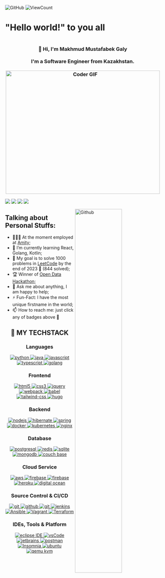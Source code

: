 ![GitHub](https://img.shields.io/github/license/makhmudgaly/makhmudgaly?style=flat)
![ViewCount](https://views.whatilearened.today/views/github/makhmudgaly/makhmudgaly.svg?cache=remove)  
# "**Hello world!**" to you all
<h3 align="center">
 <abc>
  <br>👋 Hi, I'm Makhmud Mustafabek Galy<br>
  <br> I'm a Software Engineer from Kazakhstan. <br>
  <br>
    <img src="https://media.giphy.com/media/SWoSkN6DxTszqIKEqv/giphy.gif" alt="Coder GIF" width="500" height="400">
 </abc>
</h3> 

[![](https://img.shields.io/badge/-@makhmudgaly-%231DA1F2?style=flat-square&logo=twitter&logoColor=ffffff)](https://twitter.com/makhmudgaly)
[![](https://img.shields.io/badge/-@makhmudgaly-%23181717?style=flat-square&logo=github)](https://github.com/makhmudgaly)
[![](https://img.shields.io/badge/-@makhmudgaly-%23000000?style=flat-square&logo=linkedin)](https://www.linkedin.com/in/makhmudgaly/)
[![](https://img.shields.io/badge/-@makhmudgaly2-%23000000?style=flat-square&logo=gmail)](https://mailto:makhmudgaly2@gmail.com)

<img width="55%" align="right" alt="Github" src="https://raw.githubusercontent.com/onimur/.github/master/.resources/git-header.svg" />

## **Talking about Personal Stuffs:**

- 👨🏽‍💻 At the moment employed at [Amity](https://amity.co);
- 🌱 I’m currently learning React, Golang, Kotlin; 
- 👯 My goal is to solve 1000 problems in [LeetCode](https://leetcode.com) by the end of 2023 🤝 (844 solved);
- 🏆 Winner of [Open Data Hackathon](https://www.inform.kz/en/astana-innovations-challenge-2018-smart-city-to-start-operating-this-year_a3167374)​;
- 💬 Ask me about anything, I am happy to help;
- ⚡️ Fun-Fact: I have the most unique firstname in the world;
- 📫 How to reach me: just click any of badges above 🤩

<div>
  <div align="center">
    <h2>🔬 <strong>MY TECHSTACK</strong></h2>
  </div>

  <div align="center">
    <h3>Languages</h3>
    <a href="https://www.python.org/" target="_blank">
      <img src="https://img.shields.io/badge/Python-3776AB.svg?style=for-the-badge&logo=python&logoColor=white"
        alt="python"/>
    </a>
    <a href="https://www.java.com" target="_blank">
      <img src="https://img.shields.io/badge/Java-007396.svg?style=for-the-badge&logo=java&logoColor=white" 
        alt="java"/> 
    </a>
    <a href="https://developer.mozilla.org/en-US/docs/Web/JavaScript" target="_blank"> 
      <img src="https://img.shields.io/badge/Javascript-F7DF1E.svg?style=for-the-badge&logo=javascript&logoColor=black"
        alt="javascript"/> 
    </a>
    <a href="https://www.typescriptlang.org/" target="_blank"> 
      <img src="https://img.shields.io/badge/typescript-3178C6.svg?style=for-the-badge&logo=typescript&logoColor=white"
        alt="typescript"/>
    </a>
    <a href="https://go.dev/" target="_blank"> 
      <img src="https://img.shields.io/badge/golang-00ADD8.svg?style=for-the-badge&logo=go&logoColor=white"
        alt="golang"/>
    </a>
  </div>

  <div align="center">
    <h3>Frontend</h3>
    <a href="https://www.w3.org/html/" target="_blank"> 
      <img src="https://img.shields.io/badge/html-E34F26.svg?style=for-the-badge&logo=html5&logoColor=white"
        alt="html5"/> 
    </a>
    <a href="https://www.w3schools.com/css/" target="_blank">
      <img src="https://img.shields.io/badge/css-1572B6.svg?style=for-the-badge&logo=css3&logoColor=white"
        alt="css3"/>
    </a>
    <a href="https://jquery.com/" target="_blank">
      <img src="https://img.shields.io/badge/jquery-0769AD.svg?style=for-the-badge&logo=jquery&logoColor=white" alt="jquery"/> 
    </a>
    <a href="https://webpack.js.org/" target="_blank">
      <img src="https://img.shields.io/badge/webpack-8DD6F9.svg?style=for-the-badge&logo=webpack&logoColor=white"
        alt="webpack"/>
    </a>
    <a href="https://babeljs.io/" target="_blank">
      <img src="https://img.shields.io/badge/babel-F9DC3E.svg?style=for-the-badge&logo=babel&logoColor=black" alt="babel"/> 
    </a>
     <a href="https://tailwindcss.com/" target="_blank">
      <img src="https://img.shields.io/badge/tailwind-06B6D4.svg?style=for-the-badge&logo=tailwindcss&logoColor=white" alt="tailwind-css"/> 
    </a>
     <a href="https://gohugo.io/" target="_blank">
      <img src="https://img.shields.io/badge/hugo-FF4088.svg?style=for-the-badge&logo=hugo&logoColor=black" alt="hugo"/> 
    </a>
  </div>

  <div align="center">
    <h3>Backend</h3>
    <a href="https://nodejs.org" target="_blank"> 
      <img src="https://img.shields.io/badge/node.js-339933.svg?style=for-the-badge&logo=nodedotjs&logoColor=white"
        alt="nodejs"/> 
    </a>
    <a href="https://hibernate.org/" target="_blank"> 
      <img src="https://img.shields.io/badge/hibernate-59666C.svg?style=for-the-badge&logo=hibernate&logoColor=white" alt="hibernate " /> 
    </a>
    <a href="https://spring.io/" target="_blank"> 
      <img src="https://img.shields.io/badge/spring-6DB33F.svg?style=for-the-badge&logo=spring&logoColor=white" alt="spring" /> 
    </a>
    <a href="https://www.docker.com/" target="_blank">
      <img src="https://img.shields.io/badge/docker-2496ED.svg?style=for-the-badge&logo=docker&logoColor=white"
        alt="docker"/>
    </a>
    <a href="https://kubernetes.io" target="_blank"> 
      <img src="https://img.shields.io/badge/kubernetes-326CE5.svg?style=for-the-badge&logo=kubernetes&logoColor=white" alt="kubernetes"/>
    </a>
    <a href="https://www.nginx.com" target="_blank"> 
      <img src="https://img.shields.io/badge/nginx-009639.svg?style=for-the-badge&logo=nginx&logoColor=white" 
        alt="nginx"/> 
    </a>
  </div>

  <div align="center">
    <h3>Database</h3>
    <a href="https://www.postgresql.org" target="_blank"> 
      <img src="https://img.shields.io/badge/postgreSQL-4169E1.svg?style=for-the-badge&logo=postgresql&logoColor=white"
        alt="postgresql"/> 
    </a>
    <a href="https://redis.io" target="_blank"> 
      <img src="https://img.shields.io/badge/redis-DC382D.svg?style=for-the-badge&logo=redis&logoColor=white"
        alt="redis"/>
    </a>
    <a href="https://www.sqlite.org/" target="_blank"> 
      <img src="https://img.shields.io/badge/sqlite-003B57.svg?style=for-the-badge&logo=sqlite&logoColor=white"
        alt="sqlite"/> 
    </a>
    <a href="https://www.mongodb.com/" target="_blank"> 
      <img src="https://img.shields.io/badge/mongodb-47A248.svg?style=for-the-badge&logo=mongodb&logoColor=white"
        alt="mongodb"/> 
    </a>
    <a href="https://www.couchbase.com/"_blank"> 
      <img src="https://img.shields.io/badge/couch%20base-EA2328.svg?style=for-the-badge&logo=couchbase&logoColor=white"
        alt="couch base"/> 
    </a>
  </div>

  <div align="center">
    <h3>Cloud Service</h3>
    <a href="https://aws.amazon.com/" target="_blank">
      <img  src="https://img.shields.io/badge/AWS-232F3E.svg?style=for-the-badge&logo=amazonaws&logoColor=white" alt="aws"/> 
    </a>
    <a href="https://firebase.google.com/" target="_blank">
      <img src="https://img.shields.io/badge/firebase-FFCA28.svg?style=for-the-badge&logo=firebase&logoColor=black" alt="firebase"/>
    </a>
    <a href="https://netlify.com/" target="_blank">
      <img src="https://img.shields.io/badge/netlify-00C7B7.svg?style=for-the-badge&logo=netlify&logoColor=black" alt="firebase"/>
    </a>
    <a href="https://heroku.com" target="_blank"> 
      <img src="https://img.shields.io/badge/heroku-430098.svg?style=for-the-badge&logo=heroku&logoColor=white"
        alt="heroku"/> 
    </a>
    <a href="https://www.digitalocean.com/" target="_blank"> 
      <img src="https://img.shields.io/badge/digital%20ocean-0080FF.svg?style=for-the-badge&logo=digitalocean&logoColor=white"
        alt="digital ocean" /> 
    </a>
  </div>

  <div align="center">
    <h3>Source Control & CI/CD</h3>
    <a href="https://git-scm.com/" target="_blank">
      <img src="https://img.shields.io/badge/git-F05032.svg?style=for-the-badge&logo=git&logoColor=white"
        alt="git"/>
    </a>
    <a href="https://github.com/ELanza-48" target="_blank">
      <img src="https://img.shields.io/badge/github-181717.svg?style=for-the-badge&logo=github&logoColor=white" alt="github" />
    </a>
    <a href="https://gitlab.com/Elanza-48" target="_blank">
      <img src="https://img.shields.io/badge/gitlab-181717.svg?style=for-the-badge&logo=gitlab&logoColor=white"
        alt="git"/>
    </a>
    <a href="https://www.jenkins.io" target="_blank"> 
      <img src="https://img.shields.io/badge/jenkins-D24939.svg?style=for-the-badge&logo=jenkins&logoColor=white" alt="jenkins"/> 
    </a>
    <a href="https://www.ansible.com/" target="_blank"> 
      <img src="https://img.shields.io/badge/ansible-EE0000.svg?style=for-the-badge&logo=ansible&logoColor=white" alt="Ansible"/> 
    </a>
    <a href="https://www.vagrantup.com/" target="_blank"> 
      <img src="https://img.shields.io/badge/vagrant-1868F2.svg?style=for-the-badge&logo=vagrant&logoColor=white" alt="Vagrant"/> 
    </a>
    <a href="https://www.terraform.io/" target="_blank"> 
      <img src="https://img.shields.io/badge/Terraform-7B42BC.svg?style=for-the-badge&logo=terraform&logoColor=white" alt="Terraform"/>
    </a>
  </div>

  <div align="center">
    <h3>IDEs, Tools & Platform</h3>
    <a href="https://eclipse.org" target="_blank">
      <img src="https://img.shields.io/badge/eclipse-2C2255.svg?style=for-the-badge&logo=eclipse&logoColor=white" alt="eclipse IDE"/> 
    </a>
    <a href="https://code.visualstudio.com/" target="_blank">
      <img src="https://img.shields.io/badge/vscode-007ACC.svg?style=for-the-badge&logo=visualstudiocode&logoColor=white" alt="vsCode"/> 
    </a>
    <a href="https://www.jetbrains.com/" target="_blank">
      <img src="https://img.shields.io/badge/jetbrains-000000.svg?style=for-the-badge&logo=jetbrains&logoColor=white" alt="jetbrains" />
    </a>
    <a href="https://postman.com" target="_blank"> 
      <img src="https://img.shields.io/badge/postman-FF6C37.svg?style=for-the-badge&logo=postman&logoColor=white" alt="postman"/>
    </a>
    <a href="https://insomnia.rest/" target="_blank"> 
      <img src="https://img.shields.io/badge/Insomnia-4000BF.svg?style=for-the-badge&logo=Insomnia&logoColor=white" alt="Insomnia"/>
    </a>
    <a href="https://ubuntu.com/" target="_blank"> 
      <img src="https://img.shields.io/badge/ubuntu-E95420.svg?style=for-the-badge&logo=ubuntu&logoColor=white" alt="ubuntu"/>
    </a>
    <a href="https://www.qemu.org/" target="_blank"> 
      <img src="https://img.shields.io/badge/qemu%20kvm-FF6600.svg?style=for-the-badge&logo=qemu&logoColor=white" alt="qemu kvm"/>
    </a>                                                                                                                     
  </div>
</div>


